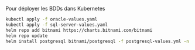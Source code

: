 Pour déployer les BDDs dans Kubernetes

```bash
kubectl apply -f oracle-values.yaml
kubectl apply -f sql-server-values.yaml
helm repo add bitnami https://charts.bitnami.com/bitnami
helm repo update
helm install postgresql bitnami/postgresql -f postgresql-values.yml -n default
```
